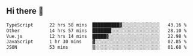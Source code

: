 ## Hi there 👋

<!--START_SECTION:waka-->

```txt
TypeScript      22 hrs 58 mins  ██████████▓░░░░░░░░░░░░░░   43.16 %
Other           14 hrs 57 mins  ███████░░░░░░░░░░░░░░░░░░   28.10 %
Vue.js          12 hrs 14 mins  █████▓░░░░░░░░░░░░░░░░░░░   22.98 %
JavaScript      1 hr 30 mins    ▓░░░░░░░░░░░░░░░░░░░░░░░░   02.85 %
JSON            53 mins         ▒░░░░░░░░░░░░░░░░░░░░░░░░   01.68 %
```

<!--END_SECTION:waka-->
